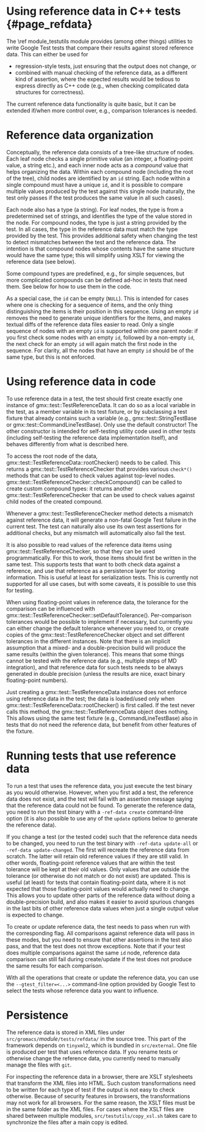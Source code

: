 Using reference data in C++ tests {#page_refdata}
=================================

The \ref module_testutils module provides (among other things) utilities to
write Google Test tests that compare their results against stored reference
data.  This can either be used for

 * regression-style tests, just ensuring that the output does not change, or
 * combined with manual checking of the reference data, as a different kind of
   assertion, where the expected results would be tedious to express directly
   as C++ code (e.g., when checking complicated data structures for
   correctness).

The current reference data functionality is quite basic, but it can be extended
if/when more control over, e.g., comparison tolerances is needed.

Reference data organization
===========================

Conceptually, the reference data consists of a tree-like structure of nodes.
Each leaf node checks a single primitive value (an integer, a floating-point
value, a string etc.), and each inner node acts as a _compound_ value that
helps organizing the data.  Within each compound node (including the root of
the tree), child nodes are identified by an `id` string.  Each node within a
single compound must have a unique `id`, and it is possible to compare
multiple values produced by the test against this single node (naturally, the
test only passes if the test produces the same value in all such cases).

Each node also has a type (a string).  For leaf nodes, the type is from a
predetermined set of strings, and identifies the type of the value stored in
the node.  For compound nodes, the type is just a string provided by the test.
In all cases, the type in the reference data must match the type provided by
the test.  This provides additional safety when changing the test to detect
mismatches between the test and the reference data.  The intention is that
compound nodes whose contents have the same structure would have the same type;
this will simplify using XSLT for viewing the reference data (see below).

Some compound types are predefined, e.g., for simple sequences, but more
complicated compounds can be defined ad-hoc in tests that need them.  See below
for how to use them in the code.

As a special case, the `id` can be empty (`NULL`).  This is intended for
cases where one is checking for a sequence of items, and the only thing
distinguishing the items is their position in this sequence.  Using an empty
`id` removes the need to generate unique identifiers for the items, and makes
textual diffs of the reference data files easier to read.
Only a single sequence of nodes with an empty `id` is supported within one
parent node: if you first check some nodes with an empty `id`, followed by a
non-empty `id`, the next check for an empty `id` will again match the first
node in the sequence.
For clarity, all the nodes that have an empty `id` should be of the same
type, but this is not enforced.

Using reference data in code
============================

To use reference data in a test, the test should first create exactly one
instance of gmx::test::TestReferenceData.  It can do so as a local variable in
the test, as a member variable in its test fixture, or by subclassing a test
fixture that already contains such a variable (e.g., gmx::test::StringTestBase
or gmx::test::CommandLineTestBase).
Only use the default constructor!  The other constructor is intended for
self-testing utility code used in other tests (including self-testing the
reference data implementation itself), and behaves differently from what is
described here.

To access the root node of the data,
gmx::test::TestReferenceData::rootChecker() needs to be called.
This returns a gmx::test::TestReferenceChecker that provides various
`check*()` methods that can be used to check values against top-level nodes.
gmx::test::TestReferenceChecker::checkCompound() can be called to create custom
compound types: it returns another gmx::test::TestReferenceChecker that can be
used to check values against child nodes of the created compound.

Whenever a gmx::test::TestReferenceChecker method detects a mismatch against
reference data, it will generate a non-fatal Google Test failure in the current
test.  The test can naturally also use its own test assertions for additional
checks, but any mismatch will automatically also fail the test.

It is also possible to read values of the reference data items using
gmx::test::TestReferenceChecker, so that they can be used programmatically.
For this to work, those items should first be written in the same test.
This supports tests that want to both check data against a reference, and use
that reference as a persistence layer for storing information.  This is useful
at least for serialization tests.
This is currently not supported for all use cases, but with some caveats, it is
possible to use this for testing.

When using floating-point values in reference data, the tolerance for the
comparison can be influenced with
gmx::test::TestReferenceChecker::setDefaultTolerance().
Per-comparison tolerances would be possible to implement if necessary, but
currently you can either change the default tolerance whenever you need to, or
create copies of the gmx::test::TestReferenceChecker object and set different
tolerances in the different instances.  Note that there is an implicit
assumption that a mixed- and a double-precision build will produce the same
results (within the given tolerance).  This means that some things cannot be
tested with the reference data (e.g., multiple steps of MD integration), and
that reference data for such tests needs to be always generated in double
precision (unless the results are nice, exact binary floating-point numbers).

Just creating a gmx::test::TestReferenceData instance does not enforce using
reference data in the test; the data is loaded/used only when
gmx::test::TestReferenceData::rootChecker() is first called.  If the test never
calls this method, the gmx::test::TestReferenceData object does nothing.  This
allows using the same test fixture (e.g., CommandLineTestBase) also in tests
that do not need the reference data, but benefit from other features of the
fixture.

Running tests that use reference data
=====================================

To run a test that uses the reference data, you just execute the test binary as
you would otherwise.  However, when you first add a test, the reference data
does not exist, and the test will fail with an assertion message saying that
the reference data could not be found.  To generate the reference data, you
need to run the test binary with a `-ref-data create` command-line option
(it is also possible to use any of the `update` options below to generate the
reference data).

If you change a test (or the tested code) such that the reference data needs to
be changed, you need to run the test binary with `-ref-data update-all` or
`-ref-data update-changed`.  The first will recreate the reference data from
scratch.  The latter will retain old reference values if they are still valid.
In other words, floating-point reference values that are within the test
tolerance will be kept at their old values.  Only values that are outside the
tolerance (or otherwise do not match or do not exist) are updated.
This is useful (at least) for tests that contain floating-point data, where it
is not expected that those floating-point values would actually need to change.
This allows you to update other parts of the reference data without doing a
double-precision build, and also makes it easier to avoid spurious changes in
the last bits of other reference data values when just a single output value is
expected to change.

To create or update reference data, the test needs to pass when run with the
corresponding flag.  All comparisons against reference data will pass in these
modes, but you need to ensure that other assertions in the test also pass, and
that the test does not throw exceptions.
Note that if your test does multiple comparisons against the same `id` node,
reference data comparison can still fail during create/update if the test does
not produce the same results for each comparison.

With all the operations that create or update the reference data, you can use
the `--gtest_filter=<...>` command-line option provided by Google Test to
select the tests whose reference data you want to influence.

Persistence
===========

The reference data is stored in XML files under
`src/gromacs/`<em>module</em>`/tests/refdata/` in the source tree.
This part of the framework depends on `tinyxml2`, which is bundled in `src/external`.
One file is produced per test that uses reference data.  If you rename tests or
otherwise change the reference data, you currently need to manually manage the
files with `git`.

For inspecting the reference data in a browser, there are XSLT stylesheets that
transform the XML files into HTML.  Such custom transformations need to be
written for each type of test if the output is not easy to check otherwise.
Because of security features in browsers, the transformations may not work for
all browsers.  For the same reason, the XSLT files must be in the same folder
as the XML files.  For cases where the XSLT files are shared between multiple
modules, `src/testutils/copy_xsl.sh` takes care to synchronize the files after
a main copy is edited.
